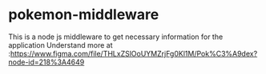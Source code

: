 # pokemon-middleware
This is a node js middleware to get necessary information for the application
Understand more at :https://www.figma.com/file/THLxZSlOoUYMZrjFg0Kl1M/Pok%C3%A9dex?node-id=218%3A4649
